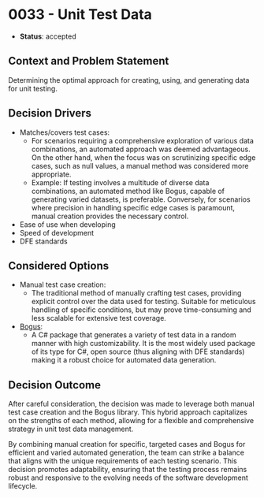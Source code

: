 # 0033 - Unit Test Data

* **Status**: accepted

## Context and Problem Statement

Determining the optimal approach for creating, using, and generating data for unit testing.

## Decision Drivers

- Matches/covers test cases:
  - For scenarios requiring a comprehensive exploration of various data combinations, an automated approach was deemed advantageous. On the other hand, when the focus was on scrutinizing specific edge cases, such as null values, a manual method was considered more appropriate.
  - Example: If testing involves a multitude of diverse data combinations, an automated method like Bogus, capable of generating varied datasets, is preferable. Conversely, for scenarios where precision in handling specific edge cases is paramount, manual creation provides the necessary control.
- Ease of use when developing
- Speed of development
- DFE standards
  
## Considered Options

- Manual test case creation:
  - The traditional method of manually crafting test cases, providing explicit control over the data used for testing. Suitable for meticulous handling of specific conditions, but may prove time-consuming and less scalable for extensive test coverage.
- [Bogus](https://www.nuget.org/packages/Bogus):
  - A C# package that generates a variety of test data in a random manner with high customizability. It is the most widely used package of its type for C#, open source (thus aligning with DFE standards) making it a robust choice for automated data generation.

## Decision Outcome

After careful consideration, the decision was made to leverage both manual test case creation and the Bogus library. This hybrid approach capitalizes on the strengths of each method, allowing for a flexible and comprehensive strategy in unit test data management.

By combining manual creation for specific, targeted cases and Bogus for efficient and varied automated generation, the team can strike a balance that aligns with the unique requirements of each testing scenario. This decision promotes adaptability, ensuring that the testing process remains robust and responsive to the evolving needs of the software development lifecycle.